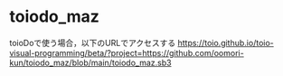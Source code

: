# toiodo_maz

toioDoで使う場合，以下のURLでアクセスする
https://toio.github.io/toio-visual-programming/beta/?project=https://github.com/oomori-kun/toiodo_maz/blob/main/toiodo_maz.sb3
